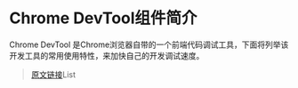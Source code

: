 # Chrome DevTool组件简介
Chrome DevTool 是Chrome浏览器自带的一个前端代码调试工具，下面将列举该开发工具的常用使用特性，来加快自己的开发调试速度。

>[原文链接](http://xituqu.com/178.html)List<ProductListParam>